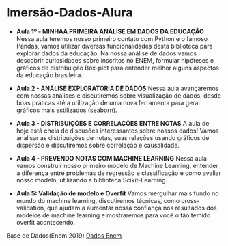 # Imersão-Dados-Alura

- **Aula  1º - MINHAA PRIMEIRA ANÁLISE EM DADOS DA EDUCAÇÃO**
Nessa aula teremos nosso primeiro contato com Python e o famoso Pandas, vamos utilizar diversas funcionalidades desta biblioteca para explorar dados da educação. Na nossa análise de dados vamos descobrir curiosidades sobre inscritos no ENEM, formular hipóteses e gráficos de distribuição Box-plot para entender melhor alguns aspectos da educação brasileira.

- **Aula  2 - ANÁLISE EXPLORATÓRIA DE DADOS**
Nessa aula avançaremos com nossas análises e discutiremos sobre visualização de dados, desde boas práticas até a utilização de uma nova ferramenta para gerar gráficos mais estilizados (seaborn).

- **Aula  3 - DISTRIBUIÇÕES E CORRELAÇÕES ENTRE NOTAS**
A aula de hoje está cheia de discusões interessantes sobre nossos dados! Vamos analisar as distribuições de notas, suas relações usando gráficos de dispersão e discutiremos sobre correlação e causalidade.

- **Aula  4 - PREVENDO NOTAS COM MACHINE LEARNING**
Nessa aula vamos construir nosso primeiro modelo de Machine Learning, entender a diferença entre problemas de regressão e classificação e como avaliar nosso modelo, utilizando a biblioteca Scikit-Learning.

- **Aula 5: Validação de modelo e Overfit**
Vamos mergulhar mais fundo no mundo do machine learning, discutiremos técnicas, como cross-validation, que ajudam a aumentar nossa confiança nos resultados dos modelos de machine learning e mostraremos para você o tão temido overfit acontecendo.


Base de Dados(Enem 2019) [Dados Enem](https://github.com/alura-cursos/imersao-dados-2-2020/blob/master/MICRODADOS_ENEM_2019_SAMPLE_43278.csv)
